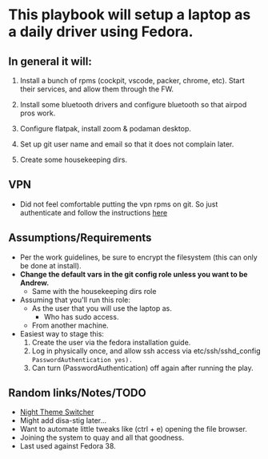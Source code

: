# This playbook will setup a laptop as a daily driver using Fedora. 
  ## In general it will:

1. Install a bunch of rpms (cockpit, vscode, packer, chrome, etc). Start their services, and allow them through the FW.

1. Install some bluetooth drivers and configure bluetooth so that airpod pros work.

1. Configure flatpak, install zoom & podaman desktop.

1. Set up git user name and email so that it does not complain later.

1. Create some housekeeping dirs.

## VPN

- Did not feel comfortable putting the vpn rpms on git. So just authenticate and follow the instructions [here](https://redhat.service-now.com/help?id=kb_article_view&sysparm_article=KB0005424)

## Assumptions/Requirements

- Per the work guidelines, be sure to encrypt the filesystem (this can only be done at install).
- **Change the default vars in the git config role unless you want to be Andrew.**
  - Same with the housekeeping dirs role
- Assuming that you'll run this role:
  - As the user that you will use the laptop as.
    - Who has sudo access.
  - From another machine.
- Easiest way to stage this:
  1. Create the user via the fedora installation guide.
  1. Log in physically once, and allow ssh access via etc/ssh/sshd_config `PasswordAuthentication yes).`
  1. Can turn (PasswordAuthentication) off again after running the play.

## Random links/Notes/TODO

- [Night Theme Switcher](https://extensions.gnome.org/extension/2236/night-theme-switcher/)
- Might add disa-stig later...
- Want to automate little tweaks like (ctrl + e) opening the file browser.
- Joining the system to quay and all that goodness.
- Last used against Fedora 38.
